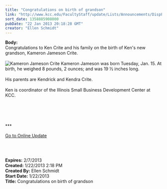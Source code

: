 ```yaml
---
title: "Congratulations on birth of grandson"
link: "http://www.kcc.edu/FacultyStaff/update/Lists/Announcements/DispForm.aspx?ID=967"
sort_date: 1358885908000
pubDate: "22 Jan 2013 20:18:28 GMT"
creator: "Ellen Schmidt"
---
```


<div><b>Body:</b> <div class="ExternalClassE84554775EC345438333E6BF355EF180">
<div>Congratulations to Ken Crite and his family on the birth of Ken's new grandson, Kameron Jameson Crite.</div>
<div> </div>
<div><img alt="Kameron Jameson Crite" src="/FacultyStaff/update/PublishingImages/Crite-baby.jpg" /> Kameron Jameson was born Tuesday, Jan. 15. At birth, he weighed 8 pounds, 2 ounces; and was 19 ½ inches long.</div>
<div> </div>
<div>His parents are Kendrick and Kendra Crite. </div>
<div> </div>
<div>Ken is coordinator of the Illinois Small Business Development Center at KCC.</div>
<div> </div>
<div> </div>
<div>
<div> </div>
<div>
<div>
<div>
<div>
<div> </div>
<div>
<p>***</p>
<p><a href="/FacultyStaff/update/Pages/dailyupdate.aspx">Go to Online Update</a></p>
<p><br /> </p></div></div></div></div></div></div></div></div>
<div><b>Expires:</b> 2/7/2013</div>
<div><b>Created:</b> 1/22/2013 2:18 PM</div>
<div><b>Created By:</b> Ellen Schmidt</div>
<div><b>Start Date:</b> 1/22/2013</div>
<div><b>Title:</b> Congratulations on birth of grandson</div>
